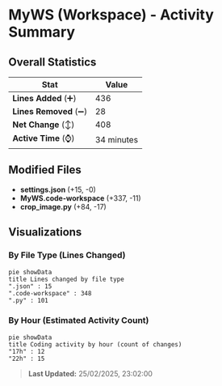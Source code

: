 # MyWS (Workspace) - Activity Summary 

## Overall Statistics

| Stat                   | Value                                                             |
| ---------------------- | ----------------------------------------------------------------- |
| **Lines Added** (➕)   | 436                                          |
| **Lines Removed** (➖) | 28                                        |
| **Net Change** (↕)    | 408                |
| **Active Time** (⌚)   | 34 minutes |


## Modified Files
- **settings.json** (+15, -0)
- **MyWS.code-workspace** (+337, -11)
- **crop_image.py** (+84, -17)

## Visualizations

### By File Type (Lines Changed)

```mermaid
pie showData
title Lines changed by file type
".json" : 15
".code-workspace" : 348
".py" : 101
```

### By Hour (Estimated Activity Count)

```mermaid
pie showData
title Coding activity by hour (count of changes)
"17h" : 12
"22h" : 15
```


> **Last Updated:** 25/02/2025, 23:02:00